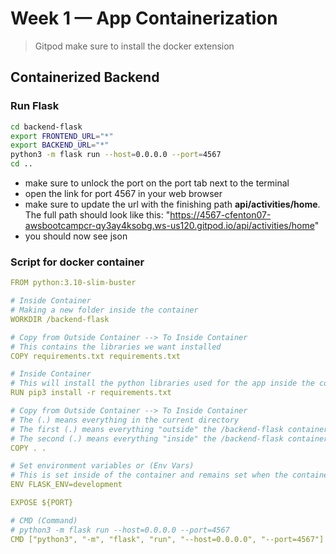 # Week 1 — App Containerization

> Gitpod make sure to install the docker extension
## Containerized Backend
### Run Flask

```sh
cd backend-flask
export FRONTEND_URL="*"
export BACKEND_URL="*"
python3 -m flask run --host=0.0.0.0 --port=4567
cd ..
```
- make sure to unlock the port on the port tab next to the terminal
- open the link for port 4567 in your web browser
-  make sure to update the url with the finishing path **api/activities/home**. The full path should look like this: "https://4567-cfenton07-awsbootcampcr-qy3ay4ksobg.ws-us120.gitpod.io/api/activities/home"
-  you should now see json


### Script for docker container
```yaml
FROM python:3.10-slim-buster

# Inside Container
# Making a new folder inside the container
WORKDIR /backend-flask

# Copy from Outside Container --> To Inside Container
# This contains the libraries we want installed
COPY requirements.txt requirements.txt

# Inside Container
# This will install the python libraries used for the app inside the container
RUN pip3 install -r requirements.txt

# Copy from Outside Container --> To Inside Container
# The (.) means everything in the current directory
# The first (.) means everything "outside" the /backend-flask container
# The second (.) means everything "inside" the /backend-flask container
COPY . . 

# Set environment variables or (Env Vars)
# This is set inside of the container and remains set when the container is running
ENV FLASK_ENV=development

EXPOSE ${PORT}

# CMD (Command) 
# python3 -m flask run --host=0.0.0.0 --port=4567
CMD ["python3", "-m", "flask", "run", "--host=0.0.0.0", "--port=4567"]
```
